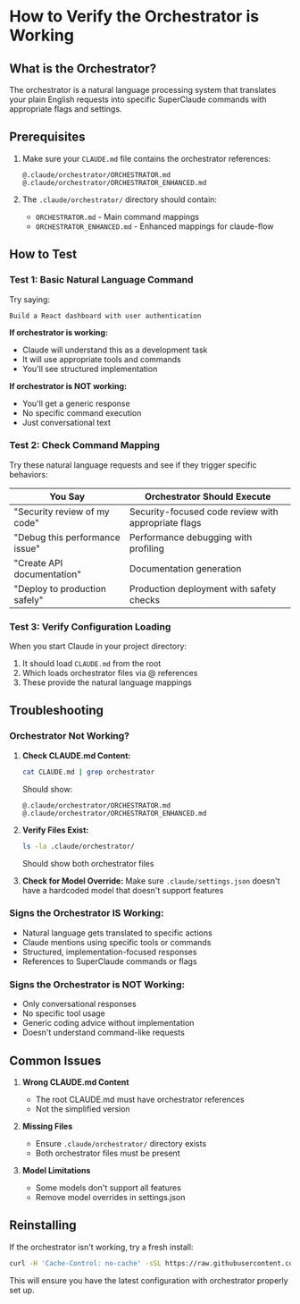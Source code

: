 # How to Verify the Orchestrator is Working

## What is the Orchestrator?
The orchestrator is a natural language processing system that translates your plain English requests into specific SuperClaude commands with appropriate flags and settings.

## Prerequisites
1. Make sure your `CLAUDE.md` file contains the orchestrator references:
   ```
   @.claude/orchestrator/ORCHESTRATOR.md
   @.claude/orchestrator/ORCHESTRATOR_ENHANCED.md
   ```

2. The `.claude/orchestrator/` directory should contain:
   - `ORCHESTRATOR.md` - Main command mappings
   - `ORCHESTRATOR_ENHANCED.md` - Enhanced mappings for claude-flow

## How to Test

### Test 1: Basic Natural Language Command
Try saying:
```
Build a React dashboard with user authentication
```

**If orchestrator is working:**
- Claude will understand this as a development task
- It will use appropriate tools and commands
- You'll see structured implementation

**If orchestrator is NOT working:**
- You'll get a generic response
- No specific command execution
- Just conversational text

### Test 2: Check Command Mapping
Try these natural language requests and see if they trigger specific behaviors:

| You Say | Orchestrator Should Execute |
|---------|----------------------------|
| "Security review of my code" | Security-focused code review with appropriate flags |
| "Debug this performance issue" | Performance debugging with profiling |
| "Create API documentation" | Documentation generation |
| "Deploy to production safely" | Production deployment with safety checks |

### Test 3: Verify Configuration Loading
When you start Claude in your project directory:
1. It should load `CLAUDE.md` from the root
2. Which loads orchestrator files via @ references
3. These provide the natural language mappings

## Troubleshooting

### Orchestrator Not Working?

1. **Check CLAUDE.md Content:**
   ```bash
   cat CLAUDE.md | grep orchestrator
   ```
   Should show:
   ```
   @.claude/orchestrator/ORCHESTRATOR.md
   @.claude/orchestrator/ORCHESTRATOR_ENHANCED.md
   ```

2. **Verify Files Exist:**
   ```bash
   ls -la .claude/orchestrator/
   ```
   Should show both orchestrator files

3. **Check for Model Override:**
   Make sure `.claude/settings.json` doesn't have a hardcoded model that doesn't support features

### Signs the Orchestrator IS Working:
- Natural language gets translated to specific actions
- Claude mentions using specific tools or commands
- Structured, implementation-focused responses
- References to SuperClaude commands or flags

### Signs the Orchestrator is NOT Working:
- Only conversational responses
- No specific tool usage
- Generic coding advice without implementation
- Doesn't understand command-like requests

## Common Issues

1. **Wrong CLAUDE.md Content**
   - The root CLAUDE.md must have orchestrator references
   - Not the simplified version

2. **Missing Files**
   - Ensure `.claude/orchestrator/` directory exists
   - Both orchestrator files must be present

3. **Model Limitations**
   - Some models don't support all features
   - Remove model overrides in settings.json

## Reinstalling
If the orchestrator isn't working, try a fresh install:
```bash
curl -H 'Cache-Control: no-cache' -sSL https://raw.githubusercontent.com/bacoco/AugmentedClaude/main/install.sh | bash
```

This will ensure you have the latest configuration with orchestrator properly set up.